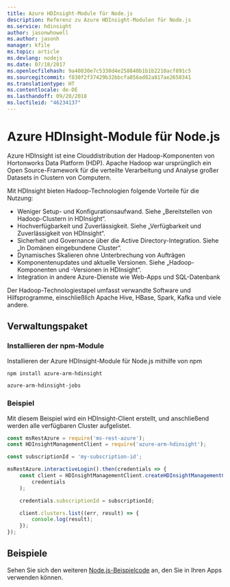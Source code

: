 ```yaml
---
title: Azure HDInsight-Module für Node.js
description: Referenz zu Azure HDInsight-Modulen für Node.js
ms.service: hdinsight
author: jasonwhowell
ms.author: jasonh
manager: kfile
ms.topic: article
ms.devlang: nodejs
ms.date: 07/18/2017
ms.openlocfilehash: 9a40830e7c5330d4e258840b1b1b2210acf891c5
ms.sourcegitcommit: f830f2f37429b32bbcfa856ad82a817ae2658341
ms.translationtype: HT
ms.contentlocale: de-DE
ms.lasthandoff: 09/20/2018
ms.locfileid: "46234137"
---
```

# <a name="azure-hdinsight-modules-for-nodejs"></a>Azure HDInsight-Module für Node.js

Azure HDInsight ist eine Clouddistribution der Hadoop-Komponenten von Hortonworks Data Platform (HDP). Apache Hadoop war ursprünglich ein Open Source-Framework für die verteilte Verarbeitung und Analyse großer Datasets in Clustern von Computern.

Mit HDInsight bieten Hadoop-Technologien folgende Vorteile für die Nutzung:
- Weniger Setup- und Konfigurationsaufwand. Siehe „Bereitstellen von Hadoop-Clustern in HDInsight“.
- Hochverfügbarkeit und Zuverlässigkeit. Siehe „Verfügbarkeit und Zuverlässigkeit von HDInsight“.
- Sicherheit und Governance über die Active Directory-Integration. Siehe „In Domänen eingebundene Cluster“.
- Dynamisches Skalieren ohne Unterbrechung von Aufträgen
- Komponentenupdates und aktuelle Versionen. Siehe „Hadoop-Komponenten und -Versionen in HDInsight“.
- Integration in andere Azure-Dienste wie Web-Apps und SQL-Datenbank

Der Hadoop-Technologiestapel umfasst verwandte Software und Hilfsprogramme, einschließlich Apache Hive, HBase, Spark, Kafka und viele andere. 

## <a name="management-package"></a>Verwaltungspaket

### <a name="install-the-npm-modules"></a>Installieren der npm-Module

Installieren der Azure HDInsight-Module für Node.js mithilfe von npm

```bash
npm install azure-arm-hdinsight
```

```bash
azure-arm-hdinsight-jobs
```

### <a name="example"></a>Beispiel 

Mit diesem Beispiel wird ein HDInsight-Client erstellt, und anschließend werden alle verfügbaren Cluster aufgelistet. 

```javascript
const msRestAzure = require('ms-rest-azure');
const HDInsightManagementClient = require('azure-arm-hdinsight');

const subscriptionId = 'my-subscription-id';

msRestAzure.interactiveLogin().then(credentials => {
    const client = HDInsightManagementClient.createHDInsightManagementClient(
        credentials
    );

    credentials.subscriptionId = subscriptionId;

    client.clusters.list((err, result) => {
        console.log(result);
    });
});
```

## <a name="samples"></a>Beispiele

Sehen Sie sich den weiteren [Node.js-Beispielcode](https://azure.microsoft.com/resources/samples/?platform=nodejs) an, den Sie in Ihren Apps verwenden können.
